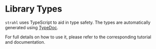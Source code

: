 # Library Types

`strahl` uses TypeScript to aid in type safety. The types are automatically generated using [TypeDoc](https://typedoc.org/).

For full details on how to use it, please refer to the corresponding tutorial and documentation.
